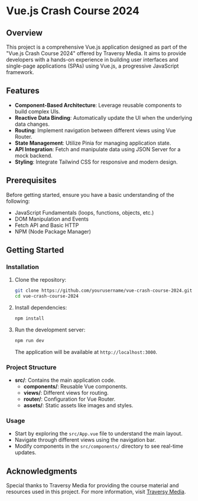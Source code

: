 # Vue.js Crash Course 2024

## Overview

This project is a comprehensive Vue.js application designed as part of the "Vue.js Crash Course 2024" offered by Traversy Media. It aims to provide developers with a hands-on experience in building user interfaces and single-page applications (SPAs) using Vue.js, a progressive JavaScript framework.

## Features

- **Component-Based Architecture**: Leverage reusable components to build complex UIs.
- **Reactive Data Binding**: Automatically update the UI when the underlying data changes.
- **Routing**: Implement navigation between different views using Vue Router.
- **State Management**: Utilize Pinia for managing application state.
- **API Integration**: Fetch and manipulate data using JSON Server for a mock backend.
- **Styling**: Integrate Tailwind CSS for responsive and modern design.

## Prerequisites

Before getting started, ensure you have a basic understanding of the following:

- JavaScript Fundamentals (loops, functions, objects, etc.)
- DOM Manipulation and Events
- Fetch API and Basic HTTP
- NPM (Node Package Manager)

## Getting Started

### Installation

1. Clone the repository:

   ```bash
   git clone https://github.com/yourusername/vue-crash-course-2024.git
   cd vue-crash-course-2024
   ```

2. Install dependencies:

   ```bash
   npm install
   ```

3. Run the development server:

   ```bash
   npm run dev
   ```

   The application will be available at `http://localhost:3000`.

### Project Structure

- **src/**: Contains the main application code.
  - **components/**: Reusable Vue components.
  - **views/**: Different views for routing.
  - **router/**: Configuration for Vue Router.
  - **assets/**: Static assets like images and styles.

### Usage

- Start by exploring the `src/App.vue` file to understand the main layout.
- Navigate through different views using the navigation bar.
- Modify components in the `src/components/` directory to see real-time updates.

## Acknowledgments

Special thanks to Traversy Media for providing the course material and resources used in this project. For more information, visit [Traversy Media](https://www.traversymedia.com). 
